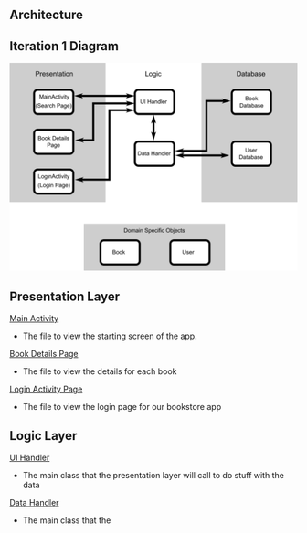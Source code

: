 ## Architecture
## Iteration 1 Diagram

![architecture](architecture.png)

## Presentation Layer
[Main Activity]()
- The file to view the starting screen of the app.

[Book Details Page]()
- The file to view the details for each book 

[Login Activity Page]()
- The file to view the login page for our bookstore app

## Logic Layer
[UI Handler]()
- The main class that the presentation layer will call to do stuff with the data

[Data Handler]()
- The main class that the 